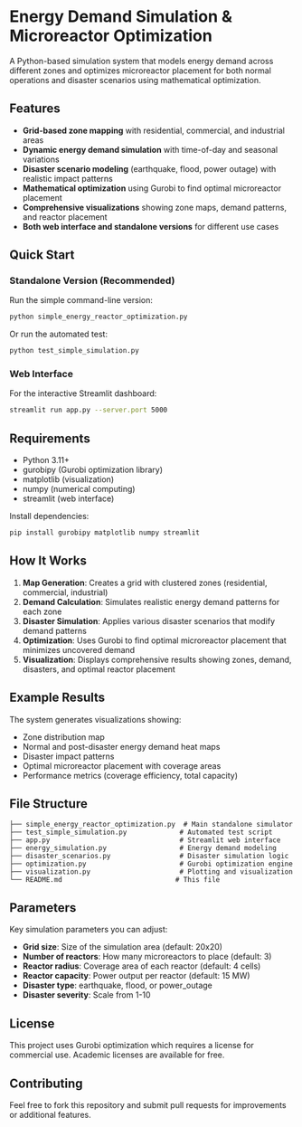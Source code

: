 # Energy Demand Simulation & Microreactor Optimization

A Python-based simulation system that models energy demand across different zones and optimizes microreactor placement for both normal operations and disaster scenarios using mathematical optimization.

## Features

- **Grid-based zone mapping** with residential, commercial, and industrial areas
- **Dynamic energy demand simulation** with time-of-day and seasonal variations
- **Disaster scenario modeling** (earthquake, flood, power outage) with realistic impact patterns
- **Mathematical optimization** using Gurobi to find optimal microreactor placement
- **Comprehensive visualizations** showing zone maps, demand patterns, and reactor placement
- **Both web interface and standalone versions** for different use cases

## Quick Start

### Standalone Version (Recommended)

Run the simple command-line version:

```bash
python simple_energy_reactor_optimization.py
```

Or run the automated test:

```bash
python test_simple_simulation.py
```

### Web Interface

For the interactive Streamlit dashboard:

```bash
streamlit run app.py --server.port 5000
```

## Requirements

- Python 3.11+
- gurobipy (Gurobi optimization library)
- matplotlib (visualization)
- numpy (numerical computing)
- streamlit (web interface)

Install dependencies:

```bash
pip install gurobipy matplotlib numpy streamlit
```

## How It Works

1. **Map Generation**: Creates a grid with clustered zones (residential, commercial, industrial)
2. **Demand Calculation**: Simulates realistic energy demand patterns for each zone
3. **Disaster Simulation**: Applies various disaster scenarios that modify demand patterns
4. **Optimization**: Uses Gurobi to find optimal microreactor placement that minimizes uncovered demand
5. **Visualization**: Displays comprehensive results showing zones, demand, disasters, and optimal reactor placement

## Example Results

The system generates visualizations showing:
- Zone distribution map
- Normal and post-disaster energy demand heat maps
- Disaster impact patterns
- Optimal microreactor placement with coverage areas
- Performance metrics (coverage efficiency, total capacity)

## File Structure

```
├── simple_energy_reactor_optimization.py  # Main standalone simulator
├── test_simple_simulation.py             # Automated test script
├── app.py                                # Streamlit web interface
├── energy_simulation.py                  # Energy demand modeling
├── disaster_scenarios.py                 # Disaster simulation logic
├── optimization.py                       # Gurobi optimization engine
├── visualization.py                      # Plotting and visualization
└── README.md                            # This file
```

## Parameters

Key simulation parameters you can adjust:

- **Grid size**: Size of the simulation area (default: 20x20)
- **Number of reactors**: How many microreactors to place (default: 3)
- **Reactor radius**: Coverage area of each reactor (default: 4 cells)
- **Reactor capacity**: Power output per reactor (default: 15 MW)
- **Disaster type**: earthquake, flood, or power_outage
- **Disaster severity**: Scale from 1-10

## License

This project uses Gurobi optimization which requires a license for commercial use. Academic licenses are available for free.

## Contributing

Feel free to fork this repository and submit pull requests for improvements or additional features.